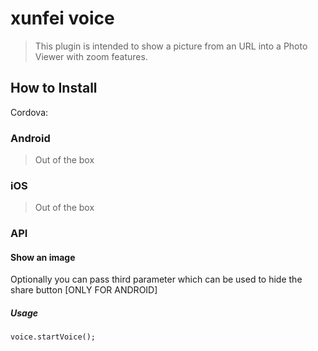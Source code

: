 # xunfei voice 
> This plugin is intended to show a picture from an URL into a Photo Viewer with zoom features.

## How to Install

Cordova:


### Android
> Out of the box

### iOS
> Out of the box


### API

#### Show an image


Optionally you can pass third parameter which can be used to hide the share button [ONLY FOR ANDROID]

##### Usage

```
voice.startVoice();
```


